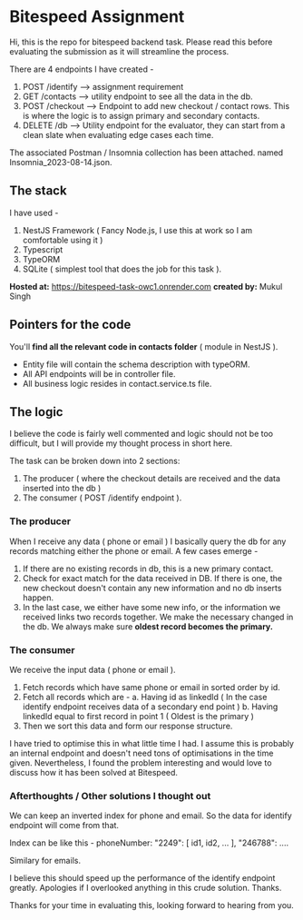 # Bitespeed Assignment

Hi, this is the repo for bitespeed backend task. Please read this before evaluating the submission as it will streamline the process.

There are 4 endpoints I have created - 
1. POST /identify --> assignment requirement
2. GET /contacts --> utility endpoint to see all the data in the db.
3. POST /checkout --> Endpoint to add new checkout / contact rows. This is where the logic is to assign primary and secondary contacts.
4. DELETE /db --> Utility endpoint for the evaluator, they can start from a clean slate when evaluating edge cases each time.

The associated Postman / Insomnia collection has been attached. named Insomnia_2023-08-14.json.

## The stack
I have used - 
1. NestJS Framework ( Fancy Node.js, I use this at work so I am comfortable using it )
2. Typescript
3. TypeORM
4. SQLite ( simplest tool that does the job for this task ).

**Hosted at:** https://bitespeed-task-owc1.onrender.com
**created by:** Mukul Singh

## Pointers for the code

You'll **find all the relevant code in contacts folder** ( module in NestJS ).
- Entity file will contain the schema description with typeORM.
- All API endpoints will be in controller file.
- All business logic resides in contact.service.ts file.


## The logic
I believe the code is fairly well commented and logic should not be too difficult, but I will provide my thought process in short here.

The task can be broken down into 2 sections: 
1. The producer ( where the checkout details are received and the data inserted into the db )
2. The consumer ( POST /identify endpoint ).

### The producer

When I receive any data ( phone or email ) I basically query the db for any records matching either the phone or email.
A few cases emerge -
1. If there are no existing records in db, this is a new primary contact.
2. Check for exact match for the data received in DB. If there is one, the new checkout doesn't contain any new information and no db inserts happen.
3. In the last case, we either have some new info, or the information we received links two records together. We make the necessary changed in the db. We always make sure **oldest record becomes the primary.**

### The consumer
We receive the input data ( phone or email ).
1. Fetch records which have same phone or email in sorted order by id.
2. Fetch all records which are -
    a. Having id as linkedId ( In the case identify endpoint receives data of a secondary end point )
    b. Having linkedId equal to first record in point 1 ( Oldest is the  primary )
3. Then we sort this data and form our response structure.


I have tried to optimise this in what little time I had. I assume this is probably an internal endpoint and doesn't need tons of optimisations in the time given. Nevertheless, I found the problem interesting and would love to discuss how it has been solved at Bitespeed.


### Afterthoughts / Other solutions I thought out

We can keep an inverted index for phone and email. So the data for identify endpoint will come from that.

Index can be like this -
phoneNumber:
"2249": [ id1, id2, ... ],
"246788": ....

Similary for emails.

I believe this should speed up the performance of the identify endpoint greatly.
Apologies if I overlooked anything in this crude solution. Thanks.






Thanks for your time in evaluating this, looking forward to hearing from you.

